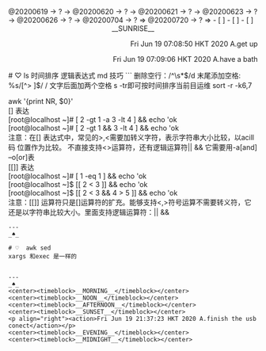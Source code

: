 <link rel="stylesheet"  type="text/css" href="./css/activity.css"/>
<TODO>@20200619 → ? → @20200620 → ? → @20200621 → ? → @20200623 → ? → @20200626 → ? → @20200704 → ? ⇒ @20200720 → ? ⇒ </TODO>
- [ ]    
- [ ]    
- [ ]    
<center><timeblock>__SUNRISE__</timeblock></center>
<p align="right"><action>Fri Jun 19 07:08:50 HKT 2020 A.get up</action></p>
<p align="right"><action>Fri Jun 19 07:09:06 HKT 2020 A.have a bath</action></p>
# ♡ ls 时间排序 逻辑表达式 md 技巧    
```  
删除空行：/^\s*$/d  
末尾添加空格: %s/[^> ]$/  /
文字后面加两个空格  
s -tr即可按时间排序当前目运维  
sort -r -k6,7  

awk '{print NR, $0}'  
[] 表达  
[root@localhost ~]# [ 2 -gt 1 -a 3 -lt 4 ] && echo 'ok  
[root@localhost ~]# [ 2 -gt 1 && 3 -lt 4 ] && echo 'ok  
注意：在[] 表达式中，常见的>,<需要加转义字符，表示字符串大小比较，以acill码 位置作为比较。 不直接支持<>运算符，还有逻辑运算符|| && 它需要用-a[and] –o[or]表  
[[]] 表达  
[root@localhost ~]# [ 1 -eq 1 ] && echo 'ok  
[root@localhost ~]$ [[ 2 < 3 ]] && echo 'ok  
[root@localhost ~]$ [[ 2 < 3 && 4 > 5 ]] && echo 'ok  
注意：[[]] 运算符只是[]运算符的扩充。能够支持<,>符号运算不需要转义符，它还是以字符串比较大小。里面支持逻辑运算符：|| &&   

```
---
_♠_

# ♡  awk sed 
xargs 和exec 是一样的


---
_♠_
<center><timeblock>__MORNING__</timeblock></center>
<center><timeblock>__NOON__</timeblock></center>
<center><timeblock>__AFTERNOON__</timeblock></center>
<center><timeblock>__SUNSET__</timeblock></center>
<p align="right"><action>Fri Jun 19 21:37:23 HKT 2020 A.finish the usb conect</action></p>
<center><timeblock>__EVENING__</timeblock></center>
<center><timeblock>__MIDNIGHT__</timeblock></center>
